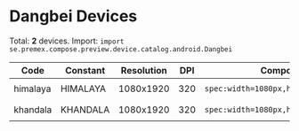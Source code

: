 # Dangbei Devices

Total: **2** devices. Import: `import se.premex.compose.preview.device.catalog.android.Dangbei`

| Code | Constant | Resolution | DPI | Compose Spec | Preview Usage |
|------|----------|------------|-----|-------------|---------------|
| himalaya | HIMALAYA | 1080x1920 | 320 | `spec:width=1080px,height=1920px,dpi=320` | `@Preview(device = Dangbei.HIMALAYA)` |
| khandala | KHANDALA | 1080x1920 | 320 | `spec:width=1080px,height=1920px,dpi=320` | `@Preview(device = Dangbei.KHANDALA)` |

<!-- Generated automatically. Do not edit manually. -->
